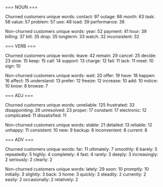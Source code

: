 
=== NOUN ===

Churned customers unique words:
contact: 97
outage: 86
month: 63
task: 58
value: 57
problem: 57
use: 48
load: 39
performance: 38

Non-churned customers unique words:
year: 52
payment: 41
hour: 39
billing: 37
bill: 35
drop: 35
longterm: 33
watch: 32
inconsistent: 32

=== VERB ===

Churned customers unique words:
leave: 42
remain: 29
cancel: 25
decide: 23
slow: 15
keep: 15
call: 14
support: 13
charge: 12
fail: 11
lack: 11
meet: 10
sign: 10

Non-churned customers unique words:
wait: 20
offer: 19
have: 18
happen: 16
affect: 15
understand: 13
prefer: 12
freeze: 12
increase: 10
add: 10
notice: 10
know: 8
browse: 7

=== ADJ ===

Churned customers unique words:
unreliable: 125
frustrated: 33
disappointing: 26
unresolved: 23
proper: 17
constant: 17
electronic: 12
complicated: 11
dissatisfied: 11

Non-churned customers unique words:
stable: 21
detailed: 13
reliable: 12
unhappy: 11
consistent: 10
new: 9
backup: 8
inconvenient: 8
current: 8

=== ADV ===

Churned customers unique words:
far: 11
ultimately: 7
smoothly: 6
barely: 5
repeatedly: 5
highly: 4
completely: 4
fast: 4
rarely: 3
deeply: 3
increasingly: 2
seriously: 2
clearly: 2

Non-churned customers unique words:
lately: 29
soon: 10
promptly: 10
initially: 3
slightly: 3
back: 3
home: 3
quickly: 3
steadily: 2
currently: 2
easily: 2
occasionally: 2
relatively: 2

